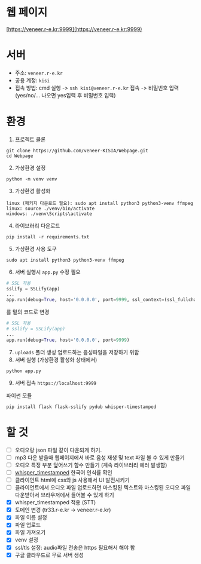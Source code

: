 # 웹 페이지
[https://veneer.r-e.kr:9999](https://veneer.r-e.kr:9999)


# 서버
- 주소: `veneer.r-e.kr`
- 공용 계정: `kisi`
- 접속 방법: cmd 실행 -> `ssh kisi@veneer.r-e.kr` 접속 -> 비밀번호 입력 (yes/no/... 나오면 yes입력 후 비밀번호 입력)

 
# 환경
1. 프로젝트 클론
```
git clone https://github.com/veneer-KISIA/Webpage.git
cd Webpage
```
2. 가상환경 설정
```
python -m venv venv
```
3. 가상환경 활성화
```
linux (패키지 다운로드 필요): sudo apt install python3 python3-venv ffmpeg
linux: source ./venv/bin/activate
windows: ./venv\Scripts\activate
```
4. 라이브러리 다운로드
```
pip install -r requirements.txt
```
5. 가상환경
사용 도구
```
sudo apt install python3 python3-venv ffmpeg
```
6. 서버 실행시 `app.py` 수정 필요
```py
# SSL 적용
sslify = SSLify(app)
...
app.run(debug=True, host='0.0.0.0', port=9999, ssl_context=(ssl_fullchain, ssl_privkey))
```
를 밑의 코드로 변경
```py
# SSL 적용
# sslify = SSLify(app)
...
app.run(debug=True, host='0.0.0.0', port=9999)
```
7. `uploads` 폴더 생성
업로드하는 음성파일을 저장하기 위함
8. 서버 실행 (가상환경 활성화 상태에서)
```
python app.py
```
9. 서버 접속
`https://localhost:9999`



파이썬 모듈
```
pip install flask flask-sslify pydub whisper-timestamped
```



# 할 것
- [ ] 오디오랑 json 파일 같이 다운되게 하기.
- [ ] mp3 다운 받을때 웹페이지에서 바로 음성 재생 및 text 파일 볼 수 있게 만들기
- [ ] 오디오 특정 부분 덮어쓰기 함수 만들기 (계속 라이브러리 에러 발생함)
- [ ] [whisper_timestamped](https://github.com/linto-ai/whisper-timestamped) 한국어 인식률 확인
- [ ] 클라이언트 html에 css와 js 사용해서 UI 발전시키기
- [ ] 클라이언트에서 오디오 파일 업로드하면 마스킹된 텍스트와 마스킹된 오디오 파일 다운받아서 브라우저에서 들어볼 수 있게 하기
- [x] whisper_timestamped 적용 (STT)
- [x] 도메인 변경 (tr33.r-e.kr -> veneer.r-e.kr)
- [x] 파일 이름 설정
- [x] 파일 업로드 
- [x] 파일 가져오기
- [x] venv 설정
- [x] ssl/tls 설정: audio파일 전송은 https 필요해서 해야 함
- [x] 구글 클라우드로 무료 서버 생성
